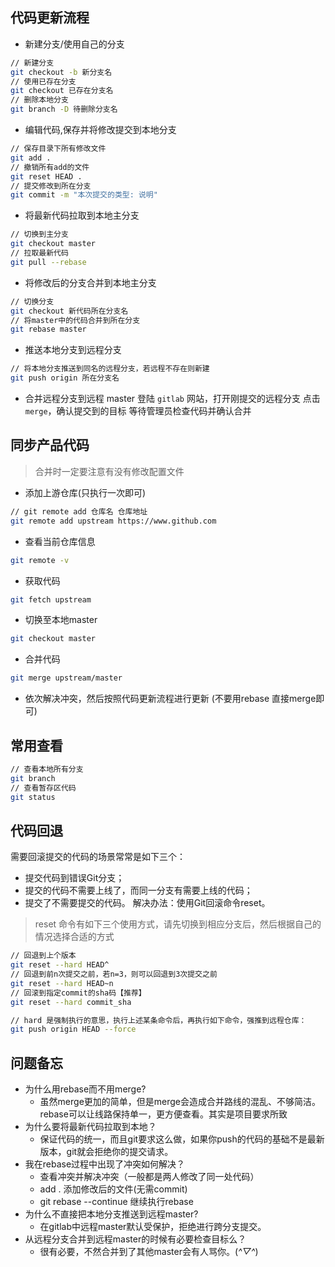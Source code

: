 ## 代码更新流程
- 新建分支/使用自己的分支
```bash
// 新建分支
git checkout -b 新分支名
// 使用已存在分支
git checkout 已存在分支名 
// 删除本地分支
git branch -D 待删除分支名 
```
- 编辑代码,保存并将修改提交到本地分支
```bash
// 保存目录下所有修改文件
git add . 
// 撤销所有add的文件
git reset HEAD . 
// 提交修改到所在分支
git commit -m "本次提交的类型: 说明" 
```
- 将最新代码拉取到本地主分支
```bash
// 切换到主分支
git checkout master 
// 拉取最新代码
git pull --rebase 
```
- 将修改后的分支合并到本地主分支
```bash
// 切换分支
git checkout 新代码所在分支名 
// 将master中的代码合并到所在分支
git rebase master 
```
- 推送本地分支到远程分支
```bash
// 将本地分支推送到同名的远程分支，若远程不存在则新建
git push origin 所在分支名 
```
- 合并远程分支到远程 master
    登陆 `gitlab` 网站，打开刚提交的远程分支
    点击 `merge`，确认提交到的目标
    等待管理员检查代码并确认合并
## 同步产品代码
> 合并时一定要注意有没有修改配置文件

- 添加上游仓库(只执行一次即可) 
```bash
// git remote add 仓库名 仓库地址 
git remote add upstream https://www.github.com
```
- 查看当前仓库信息
```bash
git remote -v
```
- 获取代码
```bash
git fetch upstream
```
- 切换至本地master
```bash
git checkout master
```
- 合并代码 
```bash
git merge upstream/master
```
- 依次解决冲突，然后按照代码更新流程进行更新 (不要用rebase 直接merge即可)

## 常用查看
```bash
// 查看本地所有分支
git branch 
// 查看暂存区代码
git status 
```

## 代码回退
需要回滚提交的代码的场景常常是如下三个：

- 提交代码到错误Git分支；
- 提交的代码不需要上线了，而同一分支有需要上线的代码；
- 提交了不需要提交的代码。
解决办法：使用Git回滚命令reset。
> reset 命令有如下三个使用方式，请先切换到相应分支后，然后根据自己的情况选择合适的方式
```bash
// 回退到上个版本
git reset --hard HEAD^  
// 回退到前n次提交之前，若n=3，则可以回退到3次提交之前
git reset --hard HEAD~n
// 回滚到指定commit的sha码【推荐】
git reset --hard commit_sha 

// hard 是强制执行的意思，执行上述某条命令后，再执行如下命令，强推到远程仓库：
git push origin HEAD --force
```
<!-- ## 合并 commit -->

<!-- ## 版本管理 -->

<!-- ## 分支管理 -->

## 问题备忘
- 为什么用rebase而不用merge?
    * 虽然merge更加的简单，但是merge会造成合并路线的混乱、不够简洁。rebase可以让线路保持单一，更方便查看。其实是项目要求所致
- 为什么要将最新代码拉取到本地？
    * 保证代码的统一，而且git要求这么做，如果你push的代码的基础不是最新版本，git就会拒绝你的提交请求。
- 我在rebase过程中出现了冲突如何解决？
    * 查看冲突并解决冲突（一般都是两人修改了同一处代码）
    * add . 添加修改后的文件(无需commit)
    * git rebase --continue 继续执行rebase
- 为什么不直接把本地分支推送到远程master?
    * 在gitlab中远程master默认受保护，拒绝进行跨分支提交。
- 从远程分支合并到远程master的时候有必要检查目标么？
    * 很有必要，不然合并到了其他master会有人骂你。(*^▽^*)